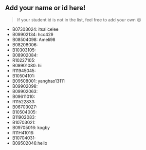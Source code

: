 ## Add your name or id here!
> If your student id is not in the list, feel free to add your own 😌
- B07303024: itsalicelee
- B09902134: hcc429
- B08504098: Ameli98
- B08208006:
- B10303105:
- B08902084:
- R10227105:
- B09901080: hi
- R11945045:
- B10504101:
- B09508001: yanghao13111
- B09902098:
- B09902063:
- B09611010:
- R11522833:
- B06703027:
- B10504005:
- B11902083:
- B10703021:
- B09705016: kogby
- R11H41016:
- B10704031:
- B09502046:hello
